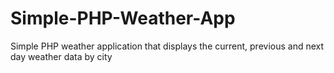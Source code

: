 # Simple-PHP-Weather-App
Simple PHP weather application that displays the current, previous and next day weather data by city
